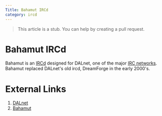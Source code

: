 ```yaml
---
Title: Bahamut IRCd
category: ircd
---
```

>This article is a stub. You can help by creating a pull request.

# Bahamut IRCd
Bahamut is an [IRCd](/wiki/ircd) designed for DALnet, one of the major [IRC networks](/wiki/network). Bahamut replaced DALnet's old ircd, DreamForge in the early 2000's.

# External Links
1.  [DALnet](https://www.dal.net/)
2.  [Bahamut](https://www.dal.net/?page=Bahamut)